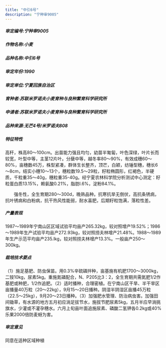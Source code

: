 ```yaml
---
title: "中引6号"
description: "宁种审9005"
---
```

##### 审定编号:宁种审9005

##### 作物名称:小麦

##### 品种名称:中引6号

##### 审定年份:1990

##### 审定单位:宁夏回族自治区

##### 育种者:苏联米罗诺夫小麦育种与良种繁育科学研究所

##### 申请者:苏联米罗诺夫小麦育种与良种繁育科学研究所

##### 品种来源:无芒4号/米罗诺夫808 

##### 特征特性
高秆，株高80～100cm。出苗能力强且均匀，幼苗半匍匐，叶色深绿，叶片长而较宽，叶型中等，主茎12片叶。分蘖中等，越冬率80～90%，有效成穗60～80%，亩穗数45万，株型紧凑，群体生长整齐，顶芒，白颖，纺锤型穗，穗长6～8cm，结实小穗10～13个，穗粒数19.5～29粒，籽粒椭圆形，红褐色，半硬质，千粒重35～40g，穗粒重35-40g。经宁夏农林科学院分析测试中心测定：籽粒蛋白质13.15%，赖氨酸0.21%，脂肪l.6%，淀粉84.1%。
　　强冬性，全生育期280～300d，晚熟品种。抗寒抗旱无倒伏，高抗条锈病，抗叶锈病和白粉病，抗干热风性能弱，耐水喜肥，后期籽粒饱满，落粒性差。 


##### 产量表现
1987～1989年宁南山区区域试验平均亩产265.32kg，较对照增产19.52%；1986～1989年生产试验平均亩产272.93kg，较对照捞夫林增产21.48%。1988～1989年生产示范平均亩产235.lkg，较对照捞夫林增产13.3%。一般亩产250～300kg。

##### 栽培技术要点
（1）施足基肥、防虫保苗。用0.3%辛硫磷拌种，亩基施有机肥1700～3000kg，二铵10kg，尿素5kg。重施氮磷配合，N、P205比3：2，全生育期共需氮肥1/2作基肥或种肥，1/2作追肥。（2）适时播种，合理密植。在宁南山区干旱、半干旱区亩播量40万粒（20～22kg），9月15～20日播种。阴湿半阴湿区亩播45万粒（22.5～25kg），9月20～23日播种。（3）加强肥水管理、防治病虫害。加强田间锄草，有水源的地方五月初应淌足拔节水，施拔节肥尿素5kg，五月半应早淌挑旗水，少灌或不灌孕穗水。六月上旬亩叶面追施尿素、磷酸二氢钾各0.2kg或40%乐果2000倍防麦蚜为害。

##### 审定意见
同意在适种区域种植
